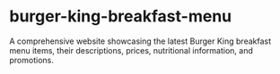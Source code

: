 # burger-king-breakfast-menu
A comprehensive website showcasing the latest Burger King breakfast menu items, their descriptions, prices, nutritional information, and promotions.
